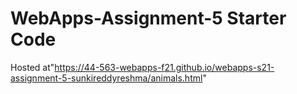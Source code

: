 # WebApps-Assignment-5 Starter Code
Hosted at"https://44-563-webapps-f21.github.io/webapps-s21-assignment-5-sunkireddyreshma/animals.html"
